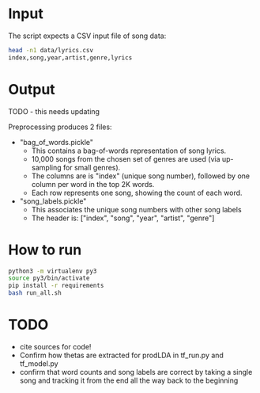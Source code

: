 # Input 

The script expects a CSV input file of song data:

```bash
head -n1 data/lyrics.csv 
index,song,year,artist,genre,lyrics
```

# Output

TODO - this needs updating

Preprocessing produces 2 files:

- "bag_of_words.pickle" 
	- This contains a bag-of-words representation of song lyrics. 
	- 10,000 songs from the chosen set of genres are used (via up-sampling for small genres).
	- The columns are is "index" (unique song number), followed by one column per word in the top 2K words.
	- Each row represents one song, showing the count of each word.
- "song_labels.pickle"
	- This associates the unique song numbers with other song labels
	- The header is: ["index", "song", "year", "artist", "genre"]

# How to run

```bash
python3 -m virtualenv py3
source py3/bin/activate
pip install -r requirements
bash run_all.sh
```

# TODO

- cite sources for code!
- Confirm how thetas are extracted for prodLDA in tf_run.py and tf_model.py
- confirm that word counts and song labels are correct by taking a single song and tracking it from the end all the way back to the beginning
